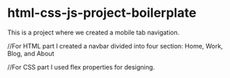 # html-css-js-project-boilerplate

This is a project where we created a mobile tab navigation.

//For HTML part
I created a navbar divided into four section: Home, Work, Blog, and About

//For CSS part
I used flex properties for designing.
